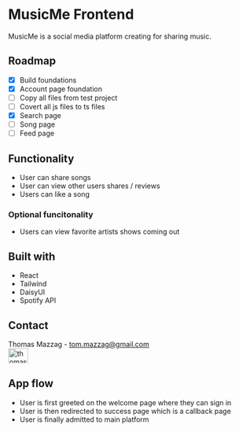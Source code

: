 # MusicMe Frontend

MusicMe is a social media platform creating for sharing music. 

## Roadmap

- [x] Build foundations
- [x] Account page foundation
- [ ] Copy all files from test project
- [ ] Covert all js files to ts files
- [x] Search page
- [ ] Song page
- [ ] Feed page

## Functionality

- User can share songs
- User can view other users shares / reviews
- Users can like a song

### Optional funcitonality

- Users can view favorite artists shows coming out

## Built with

- React
- Tailwind
- DaisyUI
- Spotify API

## Contact 

Thomas Mazzag - tom.mazzag@gmail.com
<br>
<a href="https://linkedin.com/in/thomas-mazzag" target="blank"><img align="center" src="https://raw.githubusercontent.com/rahuldkjain/github-profile-readme-generator/master/src/images/icons/Social/linked-in-alt.svg" alt="thomas-mazzag" height="30" width="40" /></a>

## App flow

- User is first greeted on the welcome page where they can sign in
- User is then redirected to success page which is a callback page
- User is finally admitted to main platform

